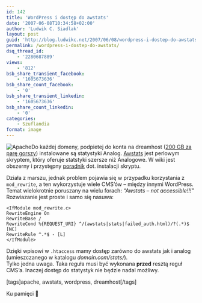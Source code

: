 ```yaml
---
id: 142
title: 'WordPress i dostęp do awstats'
date: '2007-06-08T10:34:58+02:00'
author: 'Ludwik C. Siadlak'
layout: post
guid: 'http://blog.ludwikc.net/2007/06/08/wordpress-i-dostep-do-awstats/'
permalink: /wordpress-i-dostep-do-awstats/
dsq_thread_id:
    - '2280687889'
views:
    - '812'
bsb_share_transient_facebook:
    - '1605673636'
bsb_share_count_facebook:
    - '0'
bsb_share_transient_linkedin:
    - '1605673636'
bsb_share_count_linkedin:
    - '0'
categories:
    - Szuflandia
format: image
---
```


![Apache](http://personaldevelopment.pl/wp-content/uploads/2007/06/apache11.jpg)Do każdej domeny, podpietej do konta na dreamhost ([200 GB za parę gorszy](http://blog.ludwikc.net/2006/10/05/vouchery-dreamhost/)) instalowane są statystyki Analog. [Awstats](http://awstats.sourceforge.net/) jest perlowym skryptem, który oferuje statstyki szersze niż Analogowe. W wiki jest obszerny i przystępny [poradnik](http://wiki.dreamhost.com/AWStats_Installation) dot. instalacji skryptu.

Działa z marszu, jednak problem pojawia się w przypadku korzystania z `mod_rewrite`, a ten wykorzystuje wiele CMS’ów – między innymi WordPress. Temat wielokrotnie poruszany na wielu forach: *“Awstats – not accessible!!!”* Rozwiazanie jest proste i samo się nasuwa:

```
<IfModule mod_rewrite.c>
RewriteEngine On
RewriteBase /
RewriteCond %{REQUEST_URI} ^/(awstats|stats|failed_auth.html)/?(.*)$ [NC]
RewriteRule ^.*$ - [L]
</IfModule> 
```

Dzięki wpisowi w `.htaccess` mamy dostęp zarówno do awstats jak i analog (umieszczanego w katalogu *domain.com/stats/*).  
Tylko jedna uwaga. Taka reguła musi być wykonana **przed** resztą reguł CMS’a. Inaczej dostęp do statystyk nie będzie nadal możliwy.

\[tags\]apache, awstats, wordpress, dreamhost\[/tags\]

Ku pamięci 🙂